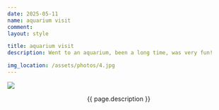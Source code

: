 ```yaml
---
date: 2025-05-11
name: aquarium visit
comment: 
layout: style

title: aquarium visit
description: Went to an aquarium, been a long time, was very fun!

img_location: /assets/photos/4.jpg
---
```

<div class="photo-container">
    <img src="{{ page.img_location }}"/>
    <p class="mt-1 mb-0" style="text-align: center;">{{ page.description }}</p>
</div>







